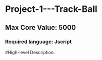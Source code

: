 # Project-1---Track-Ball
## Max Core Value: 5000
### Required language: Jscript
#High-level Description:
